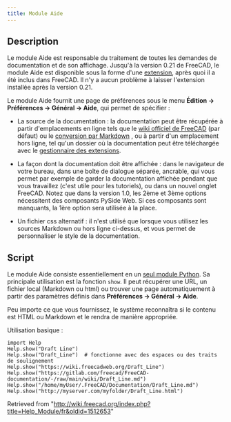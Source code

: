 ```yaml
---
title: Module Aide
---
```

## Description

Le module Aide est responsable du traitement de toutes les demandes de documentation et de son affichage. Jusqu'à la version 0.21 de FreeCAD, le module Aide est disponible sous la forme d'une [extension](/Std_AddonMgr/fr "Std AddonMgr/fr"), après quoi il a été inclus dans FreeCAD. Il n'y a aucun problème à laisser l'extension installée après la version 0.21.

Le module Aide fournit une page de préférences sous le menu **Édition → Préférences → Général → Aide**, qui permet de spécifier :

* La source de la documentation : la documentation peut être récupérée à partir d'emplacements en ligne tels que le [wiki officiel de FreeCAD](https://wiki.freecad.org) (par défaut) ou le [conversion par Markdown](https://github.com/FreeCAD/FreeCAD-documentation) , ou à partir d'un emplacement hors ligne, tel qu'un dossier où la documentation peut être téléchargée avec le [gestionnaire des extensions](/Std_AddonMgr/fr "Std AddonMgr/fr").

* La façon dont la documentation doit être affichée : dans le navigateur de votre bureau, dans une boîte de dialogue séparée, ancrable, qui vous permet par exemple de garder la documentation affichée pendant que vous travaillez (c'est utile pour les tutoriels), ou dans un nouvel onglet FreeCAD. Notez que dans la version 1.0, les 2ème et 3ème options nécessitent des composants PySide Web. Si ces composants sont manquants, la 1ère option sera utilisée à la place.

* Un fichier css alternatif : il n'est utilisé que lorsque vous utilisez les sources Markdown ou hors ligne ci-dessus, et vous permet de personnaliser le style de la documentation.

## Script

Le module Aide consiste essentiellement en un [seul module Python](https://github.com/FreeCAD/FreeCAD/blob/main/src/Mod/Help/Help.py). Sa principale utilisation est la fonction `show`. Il peut récupérer une URL, un fichier local (Markdown ou html) ou trouver une page automatiquement à partir des paramètres définis dans **Préférences → Général → Aide**.

Peu importe ce que vous fournissez, le système reconnaîtra si le contenu est HTML ou Markdown et le rendra de manière appropriée.

Utilisation basique :

```
import Help
Help.show("Draft Line")
Help.show("Draft_Line")  # fonctionne avec des espaces ou des traits de soulignement
Help.show("https://wiki.freecadweb.org/Draft_Line")
Help.show("https://gitlab.com/freecad/FreeCAD-documentation/-/raw/main/wiki/Draft_Line.md")
Help.show("/home/myUser/.FreeCAD/Documentation/Draft_Line.md")
Help.show("http://myserver.com/myfolder/Draft_Line.html")

```

Retrieved from "<http://wiki.freecad.org/index.php?title=Help_Module/fr&oldid=1512653>"